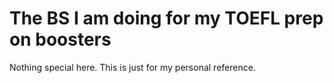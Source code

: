 # The BS I am doing for my TOEFL prep on boosters

Nothing special here. This is just for my personal reference.